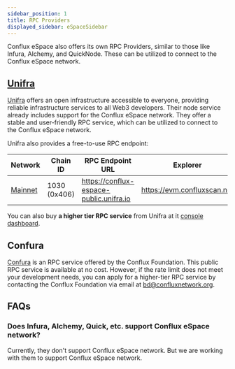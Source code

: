 ```yaml
---
sidebar_position: 1
title: RPC Providers
displayed_sidebar: eSpaceSidebar
---
```


Conflux eSpace also offers its own RPC Providers, similar to those like Infura, Alchemy, and QuickNode. These can be utilized to connect to the Conflux eSpace network.

## [Unifra](https://unifra.io/)

[Unifra](https://unifra.io/) offers an open infrastructure accessible to everyone, providing reliable infrastructure services to all Web3 developers. Their node service already includes support for the Conflux eSpace network.
They offer a stable and user-friendly RPC service, which can be utilized to connect to the Conflux eSpace network.

Unifra also provides a free-to-use RPC endpoint:

Network  | Chain ID                | RPC Endpoint URL | Explorer 
-------- | ----------------------- | ------------ |------------ 
[Mainnet](#mainnet) | 1030 (0x406) | https://conflux-espace-public.unifra.io | https://evm.confluxscan.net

You can also buy **a higher tier RPC service** from Unifra at it [console dashboard](https://console.unifra.io/).

## Confura

[Confura](../../network-endpoints) is an RPC service offered by the Conflux Foundation. This public RPC service is available at no cost. However, if the rate limit does not meet your development needs, you can apply for a higher-tier RPC service by contacting the Conflux Foundation via email at [bd@confluxnetwork.org](mailto:bd@confluxnetwork.org).

## FAQs

### Does Infura, Alchemy, Quick, etc. support Conflux eSpace network?

Currently, they don't support Conflux eSpace network. But we are working with them to support Conflux eSpace network.